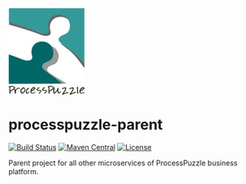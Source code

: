 ![ProcessPuzzle - Business Agility](https://raw.githubusercontent.com/ZsZs/processpuzzle-parent/master/processpuzzle-logo-small.jpg)
# processpuzzle-parent
[![Build Status](https://travis-ci.org/ZsZs/processpuzzle-parent.svg?branch=master)](https://travis-ci.org/ZsZs/processpuzzle-parent)
[![Maven Central](https://maven-badges.herokuapp.com/maven-central/com.processpuzzle/processpuzzle-parent/badge.svg?style=flat-square)](https://maven-badges.herokuapp.com/maven-central/com.processpuzzle/processpuzzle-parent/)
[![License](https://img.shields.io/github/license/spotify/dockerfile-maven.svg)](LICENSE)

Parent project for all other microservices of ProcessPuzzle business platform.
